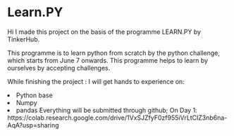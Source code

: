 # Learn.PY
Hi I made this project on the basis of the programme LEARN.PY by TinkerHub. 

This programme is to learn python from scratch by the python challenge, which starts from June 7 onwards.  This programme helps to learn by ourselves by accepting challenges.

<cr>While finishing the project :
<cr>I will get hands to experience on:
  <li>Python base
  <li>Numpy
  <li>pandas
Everything will be submitted through github;
On Day 1:
    https://colab.research.google.com/drive/1VxSJZfyF0zf955iVrLtCIZ3nb6na-AqA?usp=sharing
    
    
